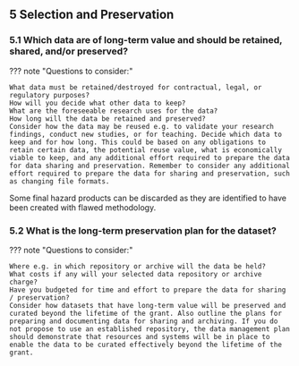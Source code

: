 ## 5 Selection and Preservation

### 5.1 Which data are of long-term value and should be retained, shared, and/or preserved?

??? note "Questions to consider:"

    What data must be retained/destroyed for contractual, legal, or regulatory purposes?
    How will you decide what other data to keep?
    What are the foreseeable research uses for the data?
    How long will the data be retained and preserved?
    Consider how the data may be reused e.g. to validate your research findings, conduct new studies, or for teaching. Decide which data to keep and for how long. This could be based on any obligations to retain certain data, the potential reuse value, what is economically viable to keep, and any additional effort required to prepare the data for data sharing and preservation. Remember to consider any additional effort required to prepare the data for sharing and preservation, such as changing file formats.

Some final hazard products can be discarded as they are identified to have been created with flawed methodology.

### 5.2 What is the long-term preservation plan for the dataset?

??? note "Questions to consider:"

    Where e.g. in which repository or archive will the data be held?
    What costs if any will your selected data repository or archive charge?
    Have you budgeted for time and effort to prepare the data for sharing / preservation?
    Consider how datasets that have long-term value will be preserved and curated beyond the lifetime of the grant. Also outline the plans for preparing and documenting data for sharing and archiving. If you do not propose to use an established repository, the data management plan should demonstrate that resources and systems will be in place to enable the data to be curated effectively beyond the lifetime of the grant.